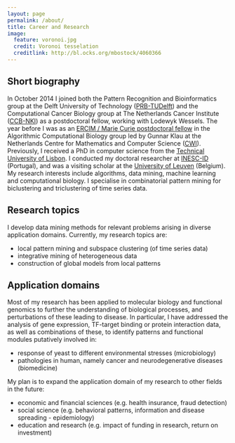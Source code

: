 ```yaml
---
layout: page
permalink: /about/
title: Career and Research
image:
  feature: voronoi.jpg
  credit: Voronoi tesselation
  creditlink: http://bl.ocks.org/mbostock/4060366
---
```


## Short biography

In October 2014 I joined both the Pattern Recognition and Bioinformatics group at the Delft University of Technology ([PRB-TUDelft](http://prb.tudelft.nl)) and the Computational Cancer Biology group at The Netherlands Cancer Institute ([CCB-NKI](http://ccb.nki.nl)) as a postdoctoral fellow, working with Lodewyk Wessels. The year before I was as an [ERCIM / Marie Curie postdoctoral fellow](http://fellowship.ercim.eu) in the Algorithmic Computational Biology group led by Gunnar Klau at the Netherlands Centre for Mathematics and Computer Science ([CWI](http://www.cwi.nl)). Previously, I received a PhD in computer science from the [Technical University of Lisbon](http://tecnico.ulisboa.pt). I conducted my doctoral researcher at [INESC-ID](http://www.inesc-id.pt) (Portugal), and was a visiting scholar at the [University of Leuven](http://www.kuleuven.be) (Belgium). My research interests include algorithms, data mining, machine learning and computational biology. I specialise in combinatorial pattern mining for biclustering and triclustering of time series data.

## Research topics

I develop data mining methods for relevant problems arising in diverse application domains. Currently, my research topics are:

+ local pattern mining and subspace clustering (of time series data)
+ integrative mining of heterogeneous data
+ construction of global models from local patterns

## Application domains

Most of my research has been applied to molecular biology and functional genomics to further the understanding of biological processes, and perturbations of these leading to disease. In particular, I have addressed the analysis of gene expression, TF-target binding or protein interaction data, as well as combinations of these, to identify patterns and functional modules putatively involved in:

+ response of yeast to different environmental stresses (microbiology)
+ pathologies in human, namely cancer and neurodegenerative diseases (biomedicine)

My plan is to expand the application domain of my research to other fields in the future:

+ economic and financial sciences (e.g. health insurance, fraud detection)
+ social science (e.g. behavioral patterns, information and disease spreading - epidemiology)
+ education and research (e.g. impact of funding in research, return on investment)